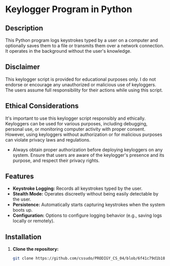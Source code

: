 # Keylogger Program in Python



## Description

This Python program logs keystrokes typed by a user on a computer and optionally saves them to a file or transmits them over a network connection. It operates in the background without the user's knowledge.

## Disclaimer
This keylogger script is provided for educational purposes only. I do not endorse or encourage any unauthorized or malicious use of keyloggers. The users assume full responsibility for their actions while using this script.
## Ethical Considerations
It's important to use this keylogger script responsibly and ethically. Keyloggers can be used for various purposes, including debugging, personal use, or monitoring computer activity with proper consent. However, using keyloggers without authorization or for malicious purposes can violate privacy laws and regulations.

- Always obtain proper authorization before deploying keyloggers on any system. Ensure that users are aware of the keylogger's presence and its purpose, and respect their privacy rights.

## Features

- **Keystroke Logging:** Records all keystrokes typed by the user.
- **Stealth Mode:** Operates discreetly without being easily detectable by the user.
- **Persistence:** Automatically starts capturing keystrokes when the system boots up.
- **Configuration:** Options to configure logging behavior (e.g., saving logs locally or remotely).

## Installation

1. **Clone the repository:**

   ```bash
   git clone https://github.com/cssudo/PRODIGY_CS_04/blob/6f41c79d1b18911e3ed739b4379591fdef3c2297/PRODIGY_CS_04.py
